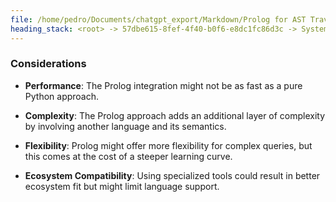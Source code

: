 ```yaml
---
file: /home/pedro/Documents/chatgpt_export/Markdown/Prolog for AST Traversal.md
heading_stack: <root> -> 57dbe615-8fef-4f40-b0f6-e8dc1fc86d3c -> System -> b3f5a560-ab8c-450c-99ec-f1fea291ac5f -> System -> aaa28982-46a0-4995-8589-c5c546c19e88 -> User -> 855c690b-99e1-44d1-bc14-35c7beae48f9 -> Assistant -> aaa2a512-f98b-403b-904f-1393ab9865d5 -> User -> bf8c3284-a6f9-4ed7-924b-398b330c5cb7 -> Assistant -> Approach 1: Prolog and Tree-sitter Integration via Python -> Approach 2: Pure Python (using libraries like `ast` or `RedBaron`) -> Approach 3: Using Specialized Tools (e.g., Roslyn for C#) -> Considerations
---
```

### Considerations

- **Performance**: The Prolog integration might not be as fast as a pure Python approach.
  
- **Complexity**: The Prolog approach adds an additional layer of complexity by involving another language and its semantics.
  
- **Flexibility**: Prolog might offer more flexibility for complex queries, but this comes at the cost of a steeper learning curve.
  
- **Ecosystem Compatibility**: Using specialized tools could result in better ecosystem fit but might limit language support.

